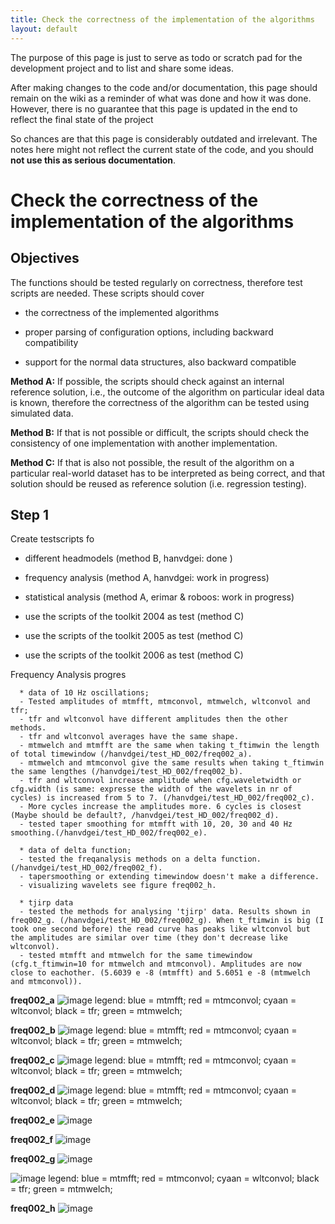 ```yaml
---
title: Check the correctness of the implementation of the algorithms
layout: default
---
```


<div class="alert-danger">
The purpose of this page is just to serve as todo or scratch pad for the development project and to list and share some ideas. 

After making changes to the code and/or documentation, this page should remain on the wiki as a reminder of what was done and how it was done. However, there is no guarantee that this page is updated in the end to reflect the final state of the project

So chances are that this page is considerably outdated and irrelevant. The notes here might not reflect the current state of the code, and you should **not use this as serious documentation**.
</div>

# Check the correctness of the implementation of the algorithms

## Objectives

The functions should be tested regularly on correctness, therefore test scripts are needed. These scripts should cover

*  the correctness of the implemented algorithms

*  proper parsing of configuration options, including backward compatibility

*  support for the normal data structures, also backward compatible

**Method A:** If possible, the scripts should check against an internal reference solution, i.e., the outcome of the algorithm on  particular ideal data is known, therefore the correctness of the algorithm can be tested using simulated data.

**Method B:** If that is not possible or difficult, the scripts should check the consistency of one implementation with another implementation. 

**Method C:** If that is also not possible, the result of the algorithm on a particular real-world dataset has to be interpreted as being correct, and that solution should be reused as reference solution (i.e. regression testing). 

## Step 1

Create testscripts fo

*  different headmodels (method B, hanvdgei: done )

*  frequency analysis (method A, hanvdgei: work in progress)

*  statistical analysis (method A, erimar & roboos: work in progress)

*  use the scripts of the toolkit 2004 as test (method C)

*  use the scripts of the toolkit 2005 as test (method C)

*  use the scripts of the toolkit 2006 as test (method C)

Frequency Analysis progres

      * data of 10 Hz oscillations;
      - Tested amplitudes of mtmfft, mtmconvol, mtmwelch, wltconvol and tfr;
      - tfr and wltconvol have different amplitudes then the other methods.
      - tfr and wltconvol averages have the same shape.
      - mtmwelch and mtmfft are the same when taking t_ftimwin the length of total timewindow (/hanvdgei/test_HD_002/freq002_a).
      - mtmwelch and mtmconvol give the same results when taking t_ftimwin the same lengthes (/hanvdgei/test_HD_002/freq002_b).
      - tfr and wltconvol increase amplitude when cfg.waveletwidth or cfg.width (is same: expresse the width of the wavelets in nr of cycles) is increased from 5 to 7. (/hanvdgei/test_HD_002/freq002_c). 
      - More cycles increase the amplitudes more. 6 cycles is closest (Maybe should be default?, /hanvdgei/test_HD_002/freq002_d).
      - tested taper smoothing for mtmfft with 10, 20, 30 and 40 Hz smoothing.(/hanvdgei/test_HD_002/freq002_e).

      * data of delta function;
      - tested the freqanalysis methods on a delta function.(/hanvdgei/test_HD_002/freq002_f).
      - tapersmoothing or extending timewindow doesn't make a difference.
      - visualizing wavelets see figure freq002_h.

      * tjirp data
      - tested the methods for analysing 'tjirp' data. Results shown in freq002_g. (/hanvdgei/test_HD_002/freq002_g). When t_ftimwin is big (I took one second before) the read curve has peaks like wltconvol but the amplitudes are similar over time (they don't decrease like wltconvol).
      - tested mtmfft and mtmwelch for the same timewindow (cfg.t_ftimwin=10 for mtmwelch and mtmconvol). Amplitudes are now close to eachother. (5.6039 e -8 (mtmfft) and 5.6051 e -8 (mtmwelch and mtmconvol)).

**freq002_a**
![image](/static/img/wiki/averagesfreq.png)
legend: blue = mtmfft; red = mtmconvol; cyaan = wltconvol; black = tfr; green = mtmwelch;

**freq002_b**
![image](/static/img/wiki/freq002_b.png)
legend: blue = mtmfft; red = mtmconvol; cyaan = wltconvol; black = tfr; green = mtmwelch;

**freq002_c**
![image](/static/img/wiki/freq002_c.png)
legend: blue = mtmfft; red = mtmconvol; cyaan = wltconvol; black = tfr; green = mtmwelch;

**freq002_d**
![image](/static/img/wiki/freq002_d.png)
legend: blue = mtmfft; red = mtmconvol; cyaan = wltconvol; black = tfr; green = mtmwelch;

**freq002_e**
![image](/static/img/wiki/tapsmo.png)

**freq002_f**
![image](/static/img/wiki/delta_freqs.png)

**freq002_g**
![image](/static/img/wiki/tjirptfr.png)

![image](/static/img/wiki/tjirp.png)
legend: blue = mtmfft; red = mtmconvol; cyaan = wltconvol; black = tfr; green = mtmwelch;

**freq002_h**
![image](/static/img/wiki/waveletstfrdelta.png)

